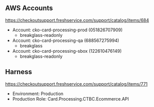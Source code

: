 
## AWS Accounts
https://checkoutsupport.freshservice.com/support/catalog/items/684 

- Account: cko-card-processing-prod (051826707909)
	- breakglass-readonly
- Account: cko-card-processing-qa (688567275994)
	- breakglass
- Account: cko-card-processing-sbox (122610476149)
	- breakglass-readonly

## Harness
https://checkoutsupport.freshservice.com/support/catalog/items/771

- Environment: Production
- Production Role: Card.Processing.CTBC.Ecommerce.API